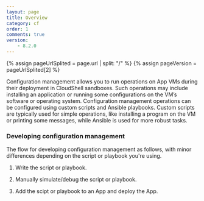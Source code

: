 ```yaml
---
layout: page
title: Overview
category: cf
order: 1
comments: true
version:
    - 8.2.0
---
```


{% assign pageUrlSplited = page.url | split: "/" %}
{% assign pageVersion = pageUrlSplited[2] %}

Configuration management allows you to run operations on App VMs during their deployment in CloudShell sandboxes. Such operations may include installing an application or running some configurations on the VM’s software or operating system. Configuration management operations can be configured using custom scripts and Ansible playbooks. Custom scripts are typically used for simple operations, like installing a program on the VM or printing some messages, while Ansible is used for more robust tasks.

### Developing configuration management

The flow for developing configuration management as follows, with minor differences depending on the script or playbook you're using.

1) Write the script or playbook.

2) Manually simulate/debug the script or playbook.

3) Add the scipt or playbook to an App and deploy the App.
